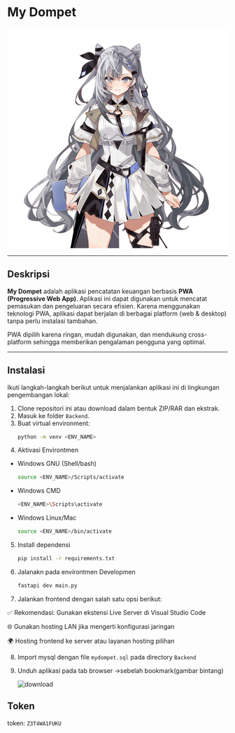 # My Dompet

![zta](bezabub.png)

---

## Deskripsi

**My Dompet** adalah aplikasi pencatatan keuangan berbasis **PWA (Progressive Web App)**. Aplikasi ini dapat digunakan untuk mencatat pemasukan dan pengeluaran secara efisien. Karena menggunakan teknologi PWA, aplikasi dapat berjalan di berbagai platform (web & desktop) tanpa perlu instalasi tambahan.

PWA dipilih karena ringan, mudah digunakan, dan mendukung cross-platform sehingga memberikan pengalaman pengguna yang optimal.

---

## Instalasi

Ikuti langkah-langkah berikut untuk menjalankan aplikasi ini di lingkungan pengembangan lokal:

1. Clone repositori ini atau download dalam bentuk ZIP/RAR dan ekstrak.
2. Masuk ke folder `Backend`.
3. Buat virtual environment:
   ```bash
   python -m venv <ENV_NAME>
4. Aktivasi Environtmen
- Windows GNU (Shell/bash)
     ```bash
     source <ENV_NAME>/Scripts/activate
- Windows CMD
    ```bash
    <ENV_NAME>\Scripts\activate
- Windows Linux/Mac
    ```bash
    source <ENV_NAME>/bin/activate
5. Install dependensi
    ```bash
    pip install -r requirements.txt
6. Jalanakn pada environtmen Developmen
     ```bash
     fastapi dev main.py
7. Jalankan frontend dengan salah satu opsi berikut:

✅ Rekomendasi: Gunakan ekstensi Live Server di Visual Studio Code

🌐 Gunakan hosting LAN jika mengerti konfigurasi jaringan

🌍 Hosting frontend ke server atau layanan hosting pilihan

8. Import mysql dengan file `mydompet.sql` pada directory `Backend`
9. Unduh aplikasi pada tab browser ->sebelah bookmark(gambar bintang)
    
   ![download](donwload.png)

## Token
token: `Z3T4WA1FUKU`
